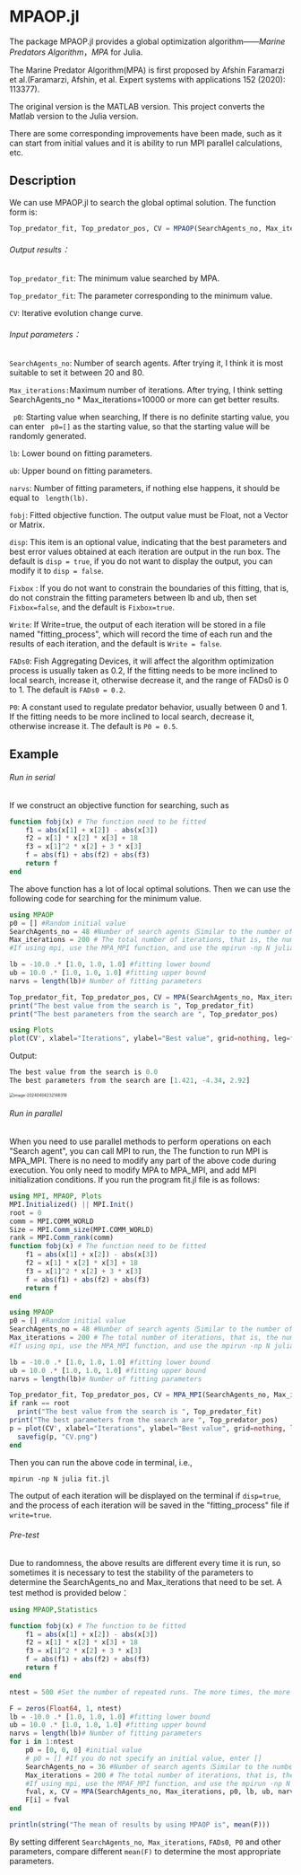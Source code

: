 

# MPAOP.jl

The package MPAOP.jl provides a global optimization algorithm——*Marine Predators Algorithm*，*MPA* for Julia. 

The Marine Predator Algorithm(MPA) is first proposed by Afshin Faramarzi et al.(Faramarzi, Afshin, et al. Expert systems with applications 152 (2020): 113377).

The original version is the MATLAB version. This project converts the Matlab version to the Julia version.

There are some corresponding improvements have been made, such as it can start from initial values and it is ability to run MPI parallel calculations, etc.

## Description

We can use MPAOP.jl to search the global optimal solution. The function form is: 

```julia
Top_predator_fit, Top_predator_pos, CV = MPAOP(SearchAgents_no, Max_iterations, p0, lb, ub, narvs, fobj;disp=true, Fixbox=true, Write=false, FADs0=0.2, P0=0.5)
```

###### Output results：

`Top_predator_fit`:  The minimum value searched by MPA.

`Top_predator_fit`: The parameter corresponding to the minimum value.

`CV`: Iterative evolution change curve.

###### Input parameters：

`SearchAgents_no`: Number of search agents. After trying it, I think it is most suitable to set it between 20 and 80.

` Max_iterations: `Maximum number of iterations. After trying, I think setting SearchAgents_no * Max_iterations=10000 or more can get better results.

` p0`: Starting value when searching, If there is no definite starting value, you can enter ` p0=[]` as the starting value, so that the starting value will be randomly generated.

`lb`: Lower bound on fitting parameters.

`ub`: Upper bound on fitting parameters.

`narvs`: Number of fitting parameters, if nothing else happens, it should be equal to ` length(lb)`.

`fobj`: Fitted objective function. The output value must be Float, not a Vector or Matrix.

`disp`: This item is an optional value, indicating that the best parameters and best error values obtained at each iteration are output in the run box. The default is `disp = true`, if you do not want to display the output, you can modify it to `disp = false`.

`Fixbox` \: If you do not want to constrain the boundaries of this fitting, that is, do not constrain the fitting parameters between lb and ub, then set `Fixbox=false`, and the default is `Fixbox=true`.

`Write`: If Write=true, the output of each iteration will be stored in a file named "fitting_process", which will record the time of each run and the results of each iteration, and the default is `Write = false`.

`FADs0`: Fish Aggregating Devices, it will affect the algorithm optimization process is usually taken as 0.2, If the fitting needs to be more inclined to local search, increase it, otherwise decrease it, and the range of FADs0 is 0 to 1. The default is `FADs0 = 0.2`.

`P0`: A constant used to regulate predator behavior, usually between 0 and 1.  If the fitting needs to be more inclined to local search, decrease it, otherwise increase it. The default is `P0 = 0.5`.

## Example

###### Run in serial

If we construct an objective function for searching, such as

```julia
function fobj(x) # The function need to be fitted
    f1 = abs(x[1] + x[2]) - abs(x[3])
    f2 = x[1] * x[2] * x[3] + 18
    f3 = x[1]^2 * x[2] + 3 * x[3]
    f = abs(f1) + abs(f2) + abs(f3)
    return f
end
```

The above function has a lot of local optimal solutions. Then we can use the following code for searching for the minimum value. 

```julia
using MPAOP
p0 = [] #Random initial value
SearchAgents_no = 48 #Number of search agents（Similar to the number of birds in the particle swarm algorithm, the general range is set to between 20 and 80.
Max_iterations = 200 # The total number of iterations, that is, the number of times all agents have finished running.
#If using mpi, use the MPA_MPI function, and use the mpirun -np N julia test.jl command directly in the terminal.

lb = -10.0 .* [1.0, 1.0, 1.0] #fitting lower bound
ub = 10.0 .* [1.0, 1.0, 1.0] #fitting upper bound
narvs = length(lb)# Number of fitting parameters

Top_predator_fit, Top_predator_pos, CV = MPA(SearchAgents_no, Max_iterations, p0, lb, ub, narvs, fobj; disp=false)
print("The best value from the search is ", Top_predator_fit)
print("The best parameters from the search are ", Top_predator_pos)

using Plots
plot(CV', xlabel="Iterations", ylabel="Best value", grid=nothing, leg=false, framestyle=:box)
```

Output:

 ```julia
 The best value from the search is 0.0
 The best parameters from the search are [1.421, -4.34, 2.92]
 ```

<img src="/Users/jiajunmo/Library/Application Support/typora-user-images/image-20240404232148319.png" alt="image-20240404232148319" style="zoom: 50%;" />



###### Run in parallel

When you need to use parallel methods to perform operations on each "Search agent", you can call MPI to run, the The function to run MPI is MPA_MPI. There is no need to modify any part of the above code during execution. You only need to modify MPA to MPA_MPI, and add MPI initialization conditions. If you run the program fit.jl file is as follows:

```julia
using MPI, MPAOP, Plots
MPI.Initialized() || MPI.Init()
root = 0
comm = MPI.COMM_WORLD
Size = MPI.Comm_size(MPI.COMM_WORLD)
rank = MPI.Comm_rank(comm)
function fobj(x) # The function need to be fitted
    f1 = abs(x[1] + x[2]) - abs(x[3])
    f2 = x[1] * x[2] * x[3] + 18
    f3 = x[1]^2 * x[2] + 3 * x[3]
    f = abs(f1) + abs(f2) + abs(f3)
    return f
end

using MPAOP
p0 = [] #Random initial value
SearchAgents_no = 48 #Number of search agents（Similar to the number of birds in the particle swarm algorithm, the general range is set to between 20 and 80.
Max_iterations = 200 # The total number of iterations, that is, the number of times all agents have finished running.
#If using mpi, use the MPA_MPI function, and use the mpirun -np N julia test.jl command directly in the terminal.

lb = -10.0 .* [1.0, 1.0, 1.0] #fitting lower bound
ub = 10.0 .* [1.0, 1.0, 1.0] #fitting upper bound
narvs = length(lb)# Number of fitting parameters

Top_predator_fit, Top_predator_pos, CV = MPA_MPI(SearchAgents_no, Max_iterations, p0, lb, ub, narvs, fobj; disp=true, Write=true)
if rank == root
  print("The best value from the search is ", Top_predator_fit)
print("The best parameters from the search are ", Top_predator_pos)
p = plot(CV', xlabel="Iterations", ylabel="Best value", grid=nothing, leg=false, framestyle=:box)
  savefig(p, "CV.png")
end
```

Then you can run the above code in terminal, i.e.,

```
mpirun -np N julia fit.jl
```

The output of each iteration will be displayed on the terminal if `disp=true`, and the process of each iteration will be saved in the "fitting_process" file if `write=true`.



###### Pre-test

Due to randomness, the above results are different every time it is run, so sometimes it is necessary to test the stability of the parameters to determine the SearchAgents_no and Max_iterations that need to be set. A test method is provided below：

```julia
using MPAOP,Statistics

function fobj(x) # The function to be fitted
    f1 = abs(x[1] + x[2]) - abs(x[3])
    f2 = x[1] * x[2] * x[3] + 18
    f3 = x[1]^2 * x[2] + 3 * x[3]
    f = abs(f1) + abs(f2) + abs(f3)
    return f
end

ntest = 500 #Set the number of repeated runs. The more times, the more accurate the statistical results will be.

F = zeros(Float64, 1, ntest)
lb = -10.0 .* [1.0, 1.0, 1.0] #fitting lower bound
ub = 10.0 .* [1.0, 1.0, 1.0] #fitting upper bound
narvs = length(lb)# Number of fitting parameters
for i in 1:ntest
    p0 = [0, 0, 0] #initial value
    # p0 = [] #If you do not specify an initial value, enter []
    SearchAgents_no = 36 #Number of search agents（Similar to the number of birds in the particle swarm algorithm, the general range is set to between 20 and 80.
    Max_iterations = 200 # The total number of iterations, that is, the number of times all agents have finished running.
    #If using mpi, use the MPAF_MPI function, and use the mpirun -np N julia test.jl command directly in the terminal.
    fval, x, CV = MPA(SearchAgents_no, Max_iterations, p0, lb, ub, narvs, fobj; disp=false, Write=false, FADs0=0.3, P0=0.6) #if disp = true, the best result and best parameters obtained until the current iteration will be displayed during each iteration, and when Write = true, if Wirite=true, the corresponding fitting process will be saved in the "fitting_process" file. 
    F[i] = fval
end

println(string("The mean of results by using MPAOP is", mean(F)))

```

By setting different `SearchAgents_no`,` Max_iterations`, `FADs0`,` P0` and other parameters, compare different `mean(F)` to determine the most appropriate parameters.



###### 





